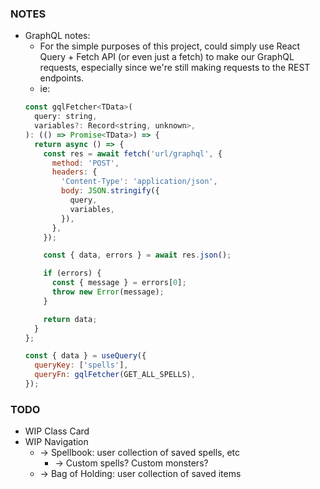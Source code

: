 ### NOTES
* GraphQL notes:
  * For the simple purposes of this project, could simply use React Query + Fetch API (or even just a fetch) to make our GraphQL requests, especially since we're still making requests to the REST endpoints.
  * ie:
  ```javascript
  const gqlFetcher<TData>(
    query: string,
    variables?: Record<string, unknown>,
  ): (() => Promise<TData>) => {
    return async () => {
      const res = await fetch('url/graphql', {
        method: 'POST',
        headers: {
          'Content-Type': 'application/json',
          body: JSON.stringify({
            query,
            variables,
          }),
        },
      });

      const { data, errors } = await res.json();

      if (errors) {
        const { message } = errors[0];
        throw new Error(message);
      }

      return data;
    }
  };

  const { data } = useQuery({
    queryKey: ['spells'],
    queryFn: gqlFetcher(GET_ALL_SPELLS),
  });
  ```

### TODO
* WIP Class Card
* WIP Navigation
  * -> Spellbook: user collection of saved spells, etc
    * -> Custom spells? Custom monsters?
  * -> Bag of Holding: user collection of saved items
